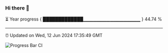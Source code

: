 ### Hi there 👋

⏳ Year progress { █████████████▁▁▁▁▁▁▁▁▁▁▁▁▁▁▁▁▁ } 44.74 %

---

⏰ Updated on Wed, 12 Jun 2024 17:35:49 GMT

![Progress Bar CI](https://github.com/IshwaranRudhara/GIT-ACTION/workflows/Progress%20Bar%20CI/badge.svg)
